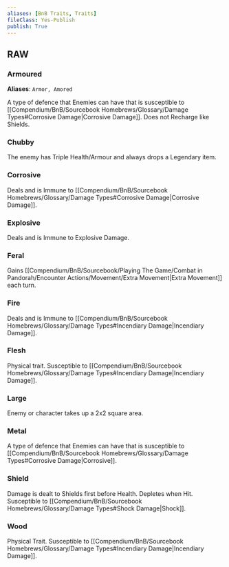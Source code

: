 ```yaml
---
aliases: [BnB Traits, Traits]
fileClass: Yes-Publish
publish: True
---
```


## RAW

### Armoured
**Aliases**: `Armor, Amored`

A type of defence that Enemies can have that is susceptible to [[Compendium/BnB/Sourcebook Homebrews/Glossary/Damage Types#Corrosive Damage|Corrosive Damage]]. Does not Recharge like Shields.

### Chubby

The enemy has Triple Health/Armour and always drops a Legendary item.

### Corrosive

Deals and is Immune to [[Compendium/BnB/Sourcebook Homebrews/Glossary/Damage Types#Corrosive Damage|Corrosive Damage]].

### Explosive

Deals and is Immune to Explosive Damage.

### Feral

Gains [[Compendium/BnB/Sourcebook/Playing The Game/Combat in Pandorah/Encounter Actions/Movement/Extra Movement|Extra Movement]] each turn.

### Fire

Deals and is Immune to [[Compendium/BnB/Sourcebook Homebrews/Glossary/Damage Types#Incendiary Damage|Incendiary Damage]].

### Flesh

Physical trait. Susceptible to [[Compendium/BnB/Sourcebook Homebrews/Glossary/Damage Types#Incendiary Damage|Incendiary Damage]].

### Large

Enemy or character takes up a 2x2 square area.

### Metal

A type of defence that Enemies can have that is susceptible to [[Compendium/BnB/Sourcebook Homebrews/Glossary/Damage Types#Corrosive Damage|Corrosive]].

### Shield

Damage is dealt to Shields first before Health. 
Depletes when Hit. 
Susceptible to [[Compendium/BnB/Sourcebook Homebrews/Glossary/Damage Types#Shock Damage|Shock]].

### Wood

Physical Trait. Susceptible to [[Compendium/BnB/Sourcebook Homebrews/Glossary/Damage Types#Incendiary Damage|Incendiary Damage]].